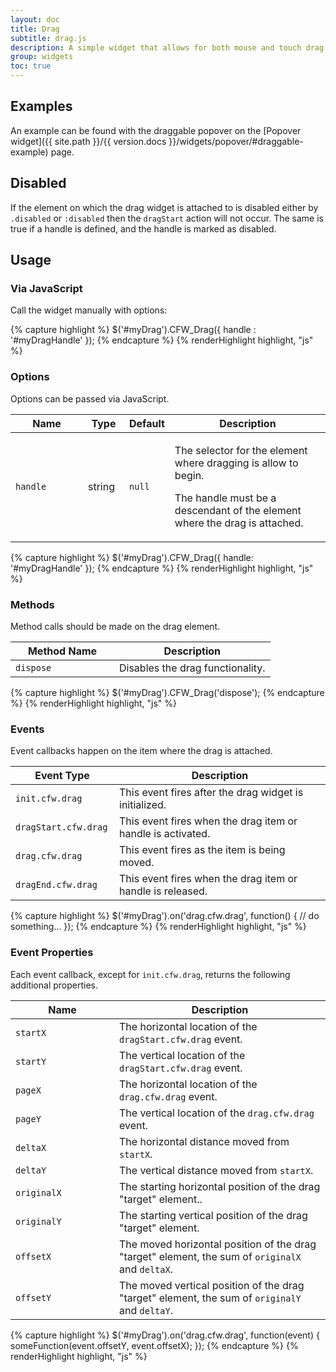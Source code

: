 ```yaml
---
layout: doc
title: Drag
subtitle: drag.js
description: A simple widget that allows for both mouse and touch drag handling for use by other Figuration widgets.
group: widgets
toc: true
---
```


## Examples

An example can be found with the draggable popover on the [Popover widget]({{ site.path }}/{{ version.docs }}/widgets/popover/#draggable-example) page.

## Disabled

If the element on which the drag widget is attached to is disabled either by `.disabled` or `:disabled` then the `dragStart` action will not occur.  The same is true if a handle is defined, and the handle is marked as disabled.

## Usage

### Via JavaScript

Call the widget manually with options:

{% capture highlight %}
$('#myDrag').CFW_Drag({
  handle : '#myDragHandle'
});
{% endcapture %}
{% renderHighlight highlight, "js" %}

### Options

Options can be passed via JavaScript.

<div class="table-scroll">
  <table class="table table-bordered table-striped">
    <thead>
      <tr>
        <th style="width: 100px;">Name</th>
        <th style="width: 50px;">Type</th>
        <th style="width: 50px;">Default</th>
        <th>Description</th>
      </tr>
    </thead>
    <tbody>
      <tr>
        <td><code>handle</code></td>
        <td>string</td>
        <td><code>null</code></td>
        <td>
          <p>The selector for the element where dragging is allow to begin.</p>
          <p>The handle must be a descendant of the element where the drag is attached.</p>
        </td>
      </tr>
    </tbody>
  </table>
</div>

{% capture highlight %}
$('#myDrag').CFW_Drag({
  handle: '#myDragHandle'
});
{% endcapture %}
{% renderHighlight highlight, "js" %}

### Methods

Method calls should be made on the drag element.

<div class="table-scroll">
  <table class="table table-bordered table-striped">
    <thead>
      <tr>
        <th style="width: 150px;">Method Name</th>
        <th>Description</th>
      </tr>
    </thead>
    <tbody>
      <tr>
        <td><code>dispose</code></td>
        <td>Disables the drag functionality.</td>
      </tr>
    </tbody>
  </table>
</div>

{% capture highlight %}
$('#myDrag').CFW_Drag('dispose');
{% endcapture %}
{% renderHighlight highlight, "js" %}

### Events

Event callbacks happen on the item where the drag is attached.

<div class="table-scroll">
  <table class="table table-bordered table-striped">
    <thead>
      <tr>
        <th style="width: 150px;">Event Type</th>
        <th>Description</th>
      </tr>
    </thead>
    <tbody>
      <tr>
        <td><code>init.cfw.drag</code></td>
        <td>This event fires after the drag widget is initialized.</td>
      </tr>
      <tr>
        <td><code>dragStart.cfw.drag</code></td>
        <td>This event fires when the drag item or handle is activated.</td>
      </tr>
      <tr>
        <td><code>drag.cfw.drag</code></td>
        <td>This event fires as the item is being moved.</td>
      </tr>
      <tr>
        <td><code>dragEnd.cfw.drag</code></td>
        <td>This event fires when the drag item or handle is released.</td>
      </tr>
    </tbody>
  </table>
</div>

{% capture highlight %}
$('#myDrag').on('drag.cfw.drag', function() {
  // do something...
});
{% endcapture %}
{% renderHighlight highlight, "js" %}

### Event Properties

Each event callback, except for `init.cfw.drag`, returns the following additional properties.

<div class="table-scroll">
  <table class="table table-bordered table-striped">
    <thead>
      <tr>
        <th style="width: 150px;">Name</th>
        <th>Description</th>
      </tr>
    </thead>
    <tbody>
      <tr>
        <td><code>startX</code></td>
        <td>The horizontal location of the <code>dragStart.cfw.drag</code> event.</td>
      </tr>
      <tr>
        <td><code>startY</code></td>
        <td>The vertical location of the <code>dragStart.cfw.drag</code> event.</td>
      </tr>
      <tr>
        <td><code>pageX</code></td>
        <td>The horizontal location of the <code>drag.cfw.drag</code> event.</td>
      </tr>
      <tr>
        <td><code>pageY</code></td>
        <td>The vertical location of the <code>drag.cfw.drag</code> event.</td>
      </tr>
      <tr>
        <td><code>deltaX</code></td>
        <td>The horizontal distance moved from <code>startX</code>.</td>
      </tr>
      <tr>
        <td><code>deltaY</code></td>
        <td>The vertical distance moved from <code>startX</code>.</td>
      </tr>
      <tr>
        <td><code>originalX</code></td>
        <td>The starting horizontal position of the drag "target" element..</td>
      </tr>
      <tr>
        <td><code>originalY</code></td>
        <td>The starting vertical position of the drag "target" element.</td>
      </tr>
      <tr>
        <td><code>offsetX</code></td>
        <td>The moved horizontal position of the drag "target" element, the sum of <code>originalX</code> and <code>deltaX</code>.</td>
      </tr>
      <tr>
        <td><code>offsetY</code></td>
        <td>The moved vertical position of the drag "target" element, the sum of <code>originalY</code> and <code>deltaY</code>.</td>
      </tr>
    </tbody>
  </table>
</div>

{% capture highlight %}
$('#myDrag').on('drag.cfw.drag', function(event) {
    someFunction(event.offsetY, event.offsetX);
});
{% endcapture %}
{% renderHighlight highlight, "js" %}


